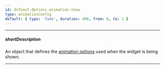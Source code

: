 ```yaml
---
id: dxToast.Options.animation.show
type: animationConfig
default: { type: 'fade', duration: 400, from: 0, to: 1 }
---
```

---
##### shortDescription
An object that defines the [animation options](/api-reference/50%20Common/Object%20Structures/animationConfig/animationConfig.md '/Documentation/ApiReference/Common/Object_Structures/animationConfig/') used when the widget is being shown.

---
